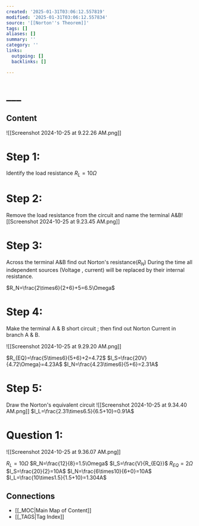 ```yaml
---
created: '2025-01-31T03:06:12.557819'
modified: '2025-01-31T03:06:12.557834'
source: '[[Norton''s Theorem]]'
tags: []
aliases: []
summary: ''
category: ''
links:
  outgoing: []
  backlinks: []

---
```


# ___

## Content


![[Screenshot 2024-10-25 at 9.22.26 AM.png]]
# Step 1: 
Identify the load resistance
$R_L=10\Omega$ 

# Step 2:
Remove the load resistance from the circuit and name the terminal A&B![[Screenshot 2024-10-25 at 9.23.45 AM.png]]

# Step 3:
Across the terminal A&B find out Norton's resistance($R_N$) During the time all independent sources (Voltage , current) will be replaced by their internal resistance.


$R_N=\frac{2\times6}{2+6}+5=6.5\Omega$ 

# Step 4:
Make the terminal A & B short circuit ; then find out Norton Current in branch A & B.

![[Screenshot 2024-10-25 at 9.29.20 AM.png]]

$R_{EQ}=\frac{5\times6}{5+6}+2=4.72$
$I_S=\frac{20V}{4.72\Omega}=4.23A$
$I_N=\frac{4.23\times6}{5+6}=2.31A$

# Step 5:
Draw the Norton's equivalent circuit 
![[Screenshot 2024-10-25 at 9.34.40 AM.png]]
$I_L=\frac{2.31\times6.5}{6.5+10}=0.91A$

# Question 1:
![[Screenshot 2024-10-25 at 9.36.07 AM.png]]

$R_L=10\Omega$ 
$R_N=\frac{12}{8}=1.5\Omega$
$I_S=\frac{V}{R_{EQ}}$
$R_{EQ}=2\Omega$ 
$I_S=\frac{20}{2}=10A$
$I_N=\frac{6\times10}{6+0}=10A$
$I_L=\frac{10\times1.5}{1.5+10}=1.304A$


## Connections
- [[_MOC|Main Map of Content]]
- [[_TAGS|Tag Index]]
